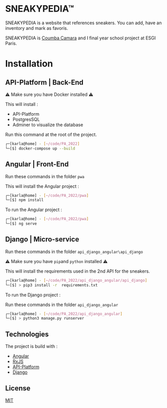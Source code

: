 # SNEAKYPEDIA™

SNEAKYPEDIA is a website that references sneakers. You can add, have an inventory and mark as favoris.

SNEAKYPEDIA is [Coumba Camara](https://github.com/kumatata) and I final year school project at ESGI Paris.

# Installation

## API-Platform | Back-End

⚠️ Make sure you have Docker installed ⚠️

This will install :

- API-Platform
- PostgresSQL
- Adminer to visualize the database

Run this command at the root of the project.

```bash
┌─[karla@home] - [~/code/PA_2022]
└─[$] docker-compose up --build
```

## Angular | Front-End

Run these commands in the folder `pwa`

This will install the Angular project :

```bash
┌─[karla@home] - [~/code/PA_2022/pwa]
└─[$] npm install
```

To run the Angular project :

```bash
┌─[karla@home] - [~/code/PA_2022/pwa]
└─[$] ng serve
```

## Django | Micro-service

Run these commands in the folder `api_django_angular\api_django`

⚠️ Make sure you have `pip`and `python` installed ⚠️

This will install the requirements used in the 2nd API for the sneakers.

```bash
┌─[karla@home] - [~/code/PA_2022/api_django_angular/api_django]
└─[$] > pip3 install -r  requirements.txt
```

To run the Django project :

Run these commands in the folder `api_django_angular`

```bash
┌─[karla@home] - [~/code/PA_2022/api_django_angular]
└─[$] > python3 manage.py runserver
```

## Technologies

The project is build with :

- [Angular](https://angular.io/)
- [RxJS](https://rxjs.dev/)
- [API-Platform](https://api-platform.com/)
- [Django](https://www.djangoproject.com/)

## License

[MIT](https://choosealicense.com/licenses/mit/)
